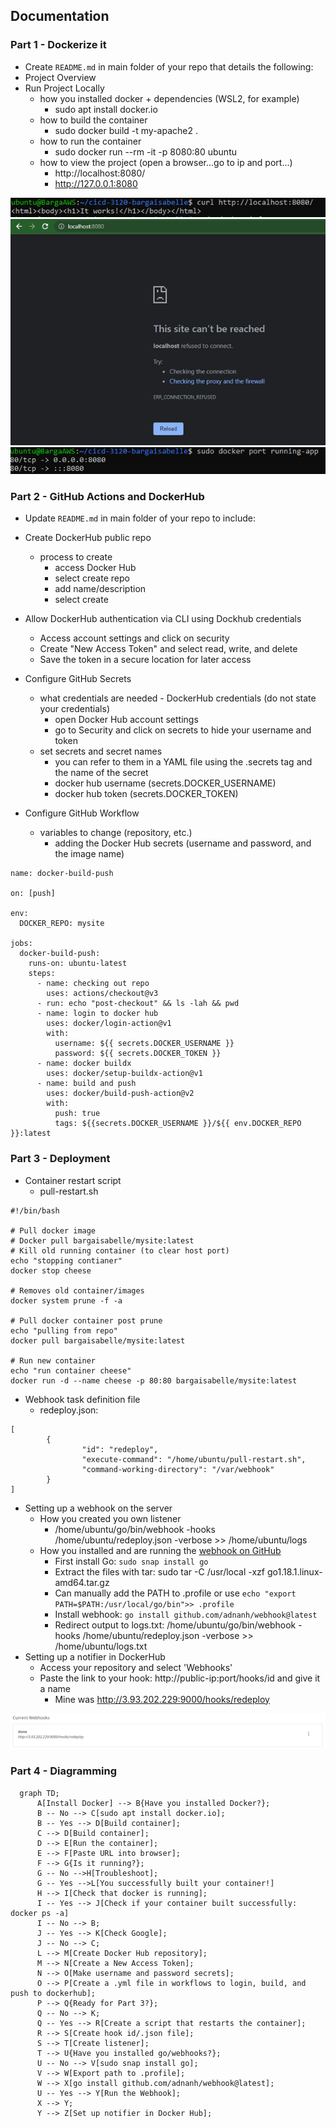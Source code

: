 ## Documentation

### Part 1 - Dockerize it

- Create `README.md` in main folder of your repo that details the following:
- Project Overview
- Run Project Locally
  - how you installed docker + dependencies (WSL2, for example)
    - sudo apt install docker.io
  - how to build the container
    - sudo docker build -t my-apache2 .
  - how to run the container
    - sudo docker run --rm -it -p 8080:80 ubuntu
  - how to view the project (open a browser...go to ip and port...)
    - http://localhost:8080/
    - http://127.0.0.1:8080

![curl 8080](../images/curl8080.png)
![web 8080](../images/web8080.png)
![port running](../images/port8080.png)
  
### Part 2 - GitHub Actions and DockerHub  
  
- Update `README.md` in main folder of your repo to include:

- Create DockerHub public repo
  - process to create
    - access Docker Hub
    - select create repo
    - add name/description
    - select create
- Allow DockerHub authentication via CLI using Dockhub credentials
  - Access account settings and click on security
  - Create "New Access Token" and select read, write, and delete
  - Save the token in a secure location for later access
- Configure GitHub Secrets
  - what credentials are needed - DockerHub credentials (do not state your credentials)
    - open Docker Hub account settings 
    - go to Security and click on secrets to hide your username and token
  - set secrets and secret names
    - you can refer to them in a YAML file using the .secrets tag and the name of the secret
    - docker hub username (secrets.DOCKER_USERNAME)
    - docker hub token (secrets.DOCKER_TOKEN)
- Configure GitHub Workflow
  - variables to change (repository, etc.)
    - adding the Docker Hub secrets (username and password, and the image name)

```
name: docker-build-push

on: [push]

env:
  DOCKER_REPO: mysite

jobs:
  docker-build-push:
    runs-on: ubuntu-latest
    steps:
      - name: checking out repo
        uses: actions/checkout@v3
      - run: echo "post-checkout" && ls -lah && pwd
      - name: login to docker hub
        uses: docker/login-action@v1
        with:
          username: ${{ secrets.DOCKER_USERNAME }}
          password: ${{ secrets.DOCKER_TOKEN }}
      - name: docker buildx
        uses: docker/setup-buildx-action@v1
      - name: build and push
        uses: docker/build-push-action@v2
        with:
          push: true
          tags: ${{secrets.DOCKER_USERNAME }}/${{ env.DOCKER_REPO }}:latest
```
  
### Part 3 - Deployment

- Container restart script
  - pull-restart.sh
 ```
 #!/bin/bash

# Pull docker image
# Docker pull bargaisabelle/mysite:latest
# Kill old running container (to clear host port)
echo "stopping contianer"
docker stop cheese

# Removes old container/images
docker system prune -f -a

# Pull docker container post prune
echo "pulling from repo"
docker pull bargaisabelle/mysite:latest

# Run new container
echo "run container cheese"
docker run -d --name cheese -p 80:80 bargaisabelle/mysite:latest
```
- Webhook task definition file
  - redeploy.json:
```
[
        {
                "id": "redeploy",
                "execute-command": "/home/ubuntu/pull-restart.sh",
                "command-working-directory": "/var/webhook"
        }
]
```
- Setting up a webhook on the server
  - How you created you own listener
    - /home/ubuntu/go/bin/webhook -hooks /home/ubuntu/redeploy.json -verbose >> /home/ubuntu/logs
  - How you installed and are running the [webhook on GitHub](https://github.com/adnanh/webhook)
    - First install Go: ```sudo snap install go```
    - Extract the files with tar: sudo tar -C /usr/local -xzf go1.18.1.linux-amd64.tar.gz
    - Can manually add the PATH to .profile or use ```echo "export PATH=$PATH:/usr/local/go/bin">> .profile```
    - Install webhook: ```go install github.com/adnanh/webhook@latest```
    - Redirect output to logs.txt: /home/ubuntu/go/bin/webhook -hooks /home/ubuntu/redeploy.json -verbose >> /home/ubuntu/logs.txt
- Setting up a notifier in DockerHub
  - Access your repository and select 'Webhooks'
  - Paste the link to your hook: http://public-ip:port/hooks/id and give it a name
    - Mine was http://3.93.202.229:9000/hooks/redeploy

![webhook notifier](../images/notifier.png)

### Part 4 - Diagramming
```mermaid
  graph TD;
      A[Install Docker] --> B{Have you installed Docker?};
      B -- No --> C[sudo apt install docker.io];
      B -- Yes --> D[Build container];
      C --> D[Build container];
      D --> E[Run the container];
      E --> F[Paste URL into browser];
      F --> G{Is it running?};
      G -- No -->H[Troubleshoot];
      G -- Yes -->L[You successfully built your container!]
      H --> I[Check that docker is running];
      I -- Yes --> J[Check if your container built successfully: docker ps -a]
      I -- No --> B;
      J -- Yes --> K[Check Google];
      J -- No --> C;
      L --> M[Create Docker Hub repository];
      M --> N[Create a New Access Token];
      N --> O[Make username and password secrets];
      O --> P[Create a .yml file in workflows to login, build, and push to dockerhub];
      P --> Q{Ready for Part 3?};
      Q -- No --> K;
      Q -- Yes --> R[Create a script that restarts the container];
      R --> S[Create hook id/.json file];
      S --> T[Create listener];
      T --> U{Have you installed go/webhooks?};
      U -- No --> V[sudo snap install go];
      V --> W[Export path to .profile];
      W --> X[go install github.com/adnanh/webhook@latest];
      U -- Yes --> Y[Run the Webhook];
      X --> Y;
      Y --> Z[Set up notifier in Docker Hub];
```
